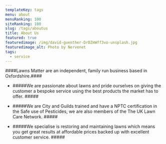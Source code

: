 ```yaml
---
templateKey: tags
menu: about
menuRanking: 100
siteRanking: 100
slug: /tags/aboutus
title: About Us
featured: true
featuredimage: /img/david-guenther-DrDZmWff3vo-unsplash.jpg
featuredimage_alt: Photo by Nervenet
tags:
  - service
---
```

####Lawns Matter are an independent, family run business based in Oxfordshire.####

* #####We are passionate about lawns and pride ourselves on giving the customer a bespoke service using the best products the market has to offer. #####

* #####We are City and Guilds trained and have a NPTC certification in the Safe use of Pesticides, we are also members of the The UK Lawn Care Network. #####

* #####We specialise is restoring and maintaining lawns which means you get great results at affordable prices backed up with excellent customer service. #####
